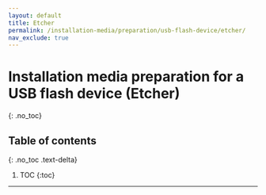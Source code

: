 ```yaml
---
layout: default
title: Etcher
permalink: /installation-media/preparation/usb-flash-device/etcher/
nav_exclude: true
---
```


# Installation media preparation for a USB flash device (Etcher)
{: .no_toc}

## Table of contents
{: .no_toc .text-delta}

1. TOC
{:toc}

---
